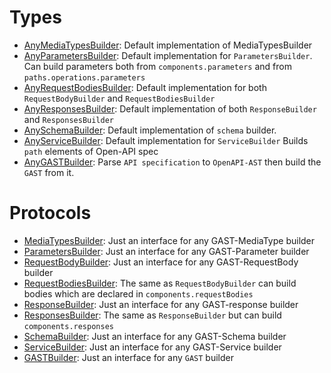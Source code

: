 # Types

  - [AnyMediaTypesBuilder](./Docs/AnyMediaTypesBuilder.md):
    Default implementation of MediaTypesBuilder
  - [AnyParametersBuilder](./Docs/AnyParametersBuilder.md):
    Default implementation for `ParametersBuilder`.
    Can build parameters both from `components.parameters` and from `paths.operations.parameters`
  - [AnyRequestBodiesBuilder](./Docs/AnyRequestBodiesBuilder.md):
    Default implementation for both `RequestBodyBuilder` and `RequestBodiesBuilder`
  - [AnyResponsesBuilder](./Docs/AnyResponsesBuilder.md):
    Default implementation of both `ResponseBuilder` and `ResponsesBuilder`
  - [AnySchemaBuilder](./Docs/AnySchemaBuilder.md):
    Default implementation of `schema` builder.
  - [AnyServiceBuilder](./Docs/AnyServiceBuilder.md):
    Default implementation for `ServiceBuilder`
    Builds `path` elements of Open-API spec
  - [AnyGASTBuilder](./Docs/AnyGASTBuilder.md):
    Parse `API specification` to `OpenAPI-AST` then build the `GAST` from it.

# Protocols

  - [MediaTypesBuilder](./Docs/MediaTypesBuilder.md):
    Just an interface for any GAST-MediaType builder
  - [ParametersBuilder](./Docs/ParametersBuilder.md):
    Just an interface for any GAST-Parameter builder
  - [RequestBodyBuilder](./Docs/RequestBodyBuilder.md):
    Just an interface for any GAST-RequestBody builder
  - [RequestBodiesBuilder](./Docs/RequestBodiesBuilder.md):
    The same as `RequestBodyBuilder` can build bodies which are declared in `components.requestBodies`
  - [ResponseBuilder](./Docs/ResponseBuilder.md):
    Just an interface for any GAST-response builder
  - [ResponsesBuilder](./Docs/ResponsesBuilder.md):
    The same as `ResponseBuilder` but can build `components.responses`
  - [SchemaBuilder](./Docs/SchemaBuilder.md):
    Just an interface for any GAST-Schema builder
  - [ServiceBuilder](./Docs/ServiceBuilder.md):
    Just an interface for any GAST-Service builder
  - [GASTBuilder](./Docs/GASTBuilder.md):
    Just an interface for any `GAST` builder
